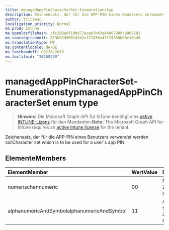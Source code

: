 ```yaml
---
title: managedAppPinCharacterSet-Enumerationstyp
description: Zeichensatz, der für die APP-PIN eines Benutzers verwendet werden soll
author: tfitzmac
localization_priority: Normal
ms.prod: Intune
ms.openlocfilehash: cfc198a6f1db877ecee7b43eb4b07989c9967291
ms.sourcegitcommit: 873b99d9001d1b2af21836e47f15360b08e10a40
ms.translationtype: MT
ms.contentlocale: de-DE
ms.lasthandoff: 02/26/2019
ms.locfileid: "30250250"
---
```

# <a name="managedapppincharacterset-enum-type"></a><span data-ttu-id="90b7d-103">managedAppPinCharacterSet-Enumerationstyp</span><span class="sxs-lookup"><span data-stu-id="90b7d-103">managedAppPinCharacterSet enum type</span></span>

> <span data-ttu-id="90b7d-104">**Hinweis:** Die Microsoft Graph-API für InTune benötigt eine [aktive INTUNE-Lizenz](https://go.microsoft.com/fwlink/?linkid=839381) für den Mandanten.</span><span class="sxs-lookup"><span data-stu-id="90b7d-104">**Note:** The Microsoft Graph API for Intune requires an [active Intune license](https://go.microsoft.com/fwlink/?linkid=839381) for the tenant.</span></span>

<span data-ttu-id="90b7d-105">Zeichensatz, der für die APP-PIN eines Benutzers verwendet werden soll</span><span class="sxs-lookup"><span data-stu-id="90b7d-105">Character set which is to be used for a user's app PIN</span></span>

## <a name="members"></a><span data-ttu-id="90b7d-106">Elemente</span><span class="sxs-lookup"><span data-stu-id="90b7d-106">Members</span></span>
|<span data-ttu-id="90b7d-107">Element</span><span class="sxs-lookup"><span data-stu-id="90b7d-107">Member</span></span>|<span data-ttu-id="90b7d-108">Wert</span><span class="sxs-lookup"><span data-stu-id="90b7d-108">Value</span></span>|<span data-ttu-id="90b7d-109">Beschreibung</span><span class="sxs-lookup"><span data-stu-id="90b7d-109">Description</span></span>|
|:---|:---|:---|
|<span data-ttu-id="90b7d-110">numerischen</span><span class="sxs-lookup"><span data-stu-id="90b7d-110">numeric</span></span>|<span data-ttu-id="90b7d-111">0</span><span class="sxs-lookup"><span data-stu-id="90b7d-111">0</span></span>|<span data-ttu-id="90b7d-112">Numerische Zeichen</span><span class="sxs-lookup"><span data-stu-id="90b7d-112">Numeric characters</span></span>|
|<span data-ttu-id="90b7d-113">alphanumericAndSymbol</span><span class="sxs-lookup"><span data-stu-id="90b7d-113">alphanumericAndSymbol</span></span>|<span data-ttu-id="90b7d-114">1</span><span class="sxs-lookup"><span data-stu-id="90b7d-114">1</span></span>|<span data-ttu-id="90b7d-115">Alphanumerische und symbolische Zeichen</span><span class="sxs-lookup"><span data-stu-id="90b7d-115">Alphanumeric and symbolic characters</span></span>|



